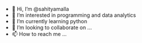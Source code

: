 - 👋 Hi, I’m @sahityamalla
- 👀 I’m interested in programming and data analytics
- 🌱 I’m currently learning python
- 💞️ I’m looking to collaborate on ...
- 📫 How to reach me ...

<!---
sahityamalla/sahityamalla is a ✨ special ✨ repository because its `README.md` (this file) appears on your GitHub profile.
You can click the Preview link to take a look at your changes.
--->

